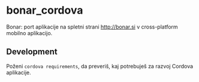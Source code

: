 # bonar_cordova
Bonar: port aplikacije na spletni strani http://bonar.si v cross-platform mobilno aplikacijo.

## Development
Poženi `cordova requirements`, da preveriš, kaj potrebuješ za razvoj Cordova aplikacije.
